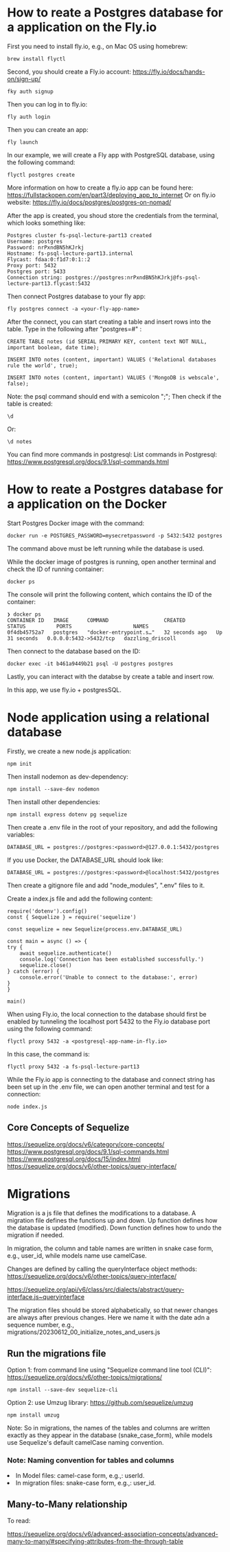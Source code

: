 # How to reate a Postgres database for a application on the Fly.io

First you need to install fly.io, e.g., on Mac OS using homebrew:

    brew install flyctl

Second, you should create a Fly.io account: https://fly.io/docs/hands-on/sign-up/

    fky auth signup

Then you can log in to fly.io:

    fly auth login

Then you can create an app:

    fly launch

In our example, we will create a Fly app with PostgreSQL database, using the following command:

    flyctl postgres create

More information on how to create a fly.io app can be found here: https://fullstackopen.com/en/part3/deploying_app_to_internet
Or on fly.io website: https://fly.io/docs/postgres/postgres-on-nomad/

After the app is created, you shoud store the credentials from the terminal, which looks something like:

    Postgres cluster fs-psql-lecture-part13 created
    Username: postgres
    Password: nrPxndBN5hKJrkj
    Hostname: fs-psql-lecture-part13.internal
    Flycast: fdaa:0:f1d7:0:1::2
    Proxy port: 5432
    Postgres port: 5433
    Connection string: postgres://postgres:nrPxndBN5hKJrkj@fs-psql-lecture-part13.flycast:5432

Then connect Postgres database to your fly app:

    fly postgres connect -a <your-fly-app-name>

After the connect, you can start creating a table and insert rows into the table. Type in the following after "postgres=#" :

    CREATE TABLE notes (id SERIAL PRIMARY KEY, content text NOT NULL, important boolean, date time);

    INSERT INTO notes (content, important) VALUES ('Relational databases rule the world', true);

    INSERT INTO notes (content, important) VALUES ('MongoDB is webscale', false);

Note: the psql command should end with a semicolon ";";
Then check if the table is created:

    \d

Or:

    \d notes

You can find more commands in postgresql: List commands in Postgresql: https://www.postgresql.org/docs/9.1/sql-commands.html

# How to reate a Postgres database for a application on the Docker

Start Postgres Docker image with the command:

    docker run -e POSTGRES_PASSWORD=mysecretpassword -p 5432:5432 postgres

The command above must be left running while the database is used.

While the docker image of postgres is running, open another terminal and check the ID of running container:

    docker ps

The console will print the following content, which contains the ID of the container:

    ❯ docker ps
    CONTAINER ID   IMAGE      COMMAND                  CREATED          STATUS          PORTS                    NAMES
    0f4db45752a7   postgres   "docker-entrypoint.s…"   32 seconds ago   Up 31 seconds   0.0.0.0:5432->5432/tcp   dazzling_driscoll

Then connect to the database based on the ID:

    docker exec -it b461a9449b21 psql -U postgres postgres

Lastly, you can interact with the databse by create a table and insert row.

In this app, we use fly.io + postgresSQL.

# Node application using a relational database

Firstly, we create a new node.js application:

    npm init

Then install nodemon as dev-dependency:

    npm install --save-dev nodemon

Then install other dependencies:

    npm install express dotenv pg sequelize

Then create a .env file in the root of your repository, and add the following variables:

    DATABASE_URL = postgres://postgres:<password>@127.0.0.1:5432/postgres

If you use Docker, the DATABASE_URL should look like:

    DATABASE_URL = postgres://postgres:<password>@localhost:5432/postgres

Then create a gitignore file and add "node_modules", ".env" files to it.

Create a index.js file and add the following content:

    require('dotenv').config()
    const { Sequelize } = require('sequelize')

    const sequelize = new Sequelize(process.env.DATABASE_URL)

    const main = async () => {
    try {
        await sequelize.authenticate()
        console.log('Connection has been established successfully.')
        sequelize.close()
    } catch (error) {
        console.error('Unable to connect to the database:', error)
    }
    }

    main()

When using Fly.io, the local connection to the database should first be enabled by tunneling the localhost port 5432 to the Fly.io database port using the following command:

    flyctl proxy 5432 -a <postgresql-app-name-in-fly.io>

In this case, the command is:

    flyctl proxy 5432 -a fs-psql-lecture-part13

While the Fly.io app is connecting to the database and connect string has been set up in the .env file, we can open another terminal and test for a connection:

    node index.js

## Core Concepts of Sequelize

https://sequelize.org/docs/v6/category/core-concepts/
https://www.postgresql.org/docs/9.1/sql-commands.html
https://www.postgresql.org/docs/15/index.html
https://sequelize.org/docs/v6/other-topics/query-interface/

# Migrations

Migration is a js file that defines the modifications to a database. A migration file defines the functions up and down. Up function defines how the database is updated (modified). Down function defines how to undo the migration if needed.

In migration, the column and table names are written in snake case form, e.g., user_id, while models name use camelCase.

Changes are defined by calling the queryInterface object methods:
https://sequelize.org/docs/v6/other-topics/query-interface/

https://sequelize.org/api/v6/class/src/dialects/abstract/query-interface.js~queryinterface

The migration files should be stored alphabetically, so that newer changes are always after previous changes. Here we name it with the date adn a sequence number, e.g., migrations/20230612_00_initialize_notes_and_users.js

## Run the migrations file

Option 1: from command line using "Sequelize command line tool (CLI)": https://sequelize.org/docs/v6/other-topics/migrations/

    npm install --save-dev sequelize-cli

Option 2: use Umzug library: https://github.com/sequelize/umzug

    npm install umzug

Note: So in migrations, the names of the tables and columns are written exactly as they appear in the database (snake_case_form), while models use Sequelize's default camelCase naming convention.

### Note: Naming convention for tables and columns

<li> In Model files: camel-case form, e.g.,: userId.
<li> In migration files: snake-case form, e.g.,: user_id.

## Many-to-Many relationship

To read:

https://sequelize.org/docs/v6/advanced-association-concepts/advanced-many-to-many/#specifying-attributes-from-the-through-table
